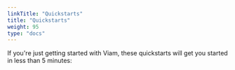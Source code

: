 ```yaml
---
linkTitle: "Quickstarts"
title: "Quickstarts"
weight: 95
type: "docs"
---
```


If you're just getting started with Viam, these quickstarts will get you started in less than 5 minutes:
